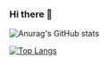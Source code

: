 ### Hi there 👋

<!--
**LaiXinyi823/LaiXinyi823** is a ✨ _special_ ✨ repository because its `README.md` (this file) appears on your GitHub profile.

Here are some ideas to get you started:

- 🔭 I’m currently working on ...
- 🌱 I’m currently learning ...
- 👯 I’m looking to collaborate on ...
- 🤔 I’m looking for help with ...
- 💬 Ask me about ...
- 📫 How to reach me: ...
- 😄 Pronouns: ...
- ⚡ Fun fact: ...
-->

![Anurag's GitHub stats](https://github-readme-stats.vercel.app/api?username=LaiXinyi823&show_icons=true&theme=dracula)

[![Top Langs](https://github-readme-stats.vercel.app/api/top-langs/?username=LaiXinyi823&layout=compact)](https://github.com/LaiXinyi823/github-readme-stats)
